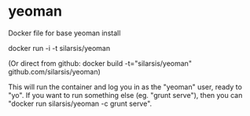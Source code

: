yeoman
======

Docker file for base yeoman install

docker run -i -t silarsis/yeoman

(Or direct from github:
docker build -t="silarsis/yeoman" github.com/silarsis/yeoman)

This will run the container and log you in as the "yeoman" user,
ready to "yo". If you want to run something else (eg. "grunt serve"),
then you can "docker run silarsis/yeoman -c grunt serve".